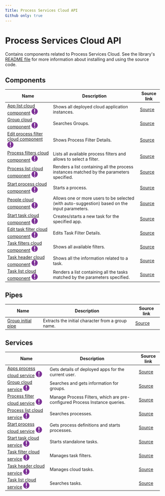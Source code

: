 ```yaml
---
Title: Process Services Cloud API
Github only: true
---
```


# Process Services Cloud API

Contains components related to Process Services Cloud.
See the library's
[README file](../../lib/process-services-cloud/README.md)
for more information about installing and using the source code.

<!--process-services-cloud start-->

## Components

| Name | Description | Source link |
| ---- | ----------- | ----------- |
| [App list cloud component](app-list-cloud.component.md) ![Experimental](../docassets/images/ExperimentalIcon.png) | Shows all deployed cloud application instances. | [Source](../../lib/process-services-cloud/src/lib/app/components/app-list-cloud.component.ts) |
| [Group cloud component](group-cloud.component.md) ![Experimental](../docassets/images/ExperimentalIcon.png) | Searches Groups. | [Source](../../lib/process-services-cloud/src/lib/group/components/group-cloud.component.ts) |
| [Edit process filter cloud component](edit-process-filter-cloud.component.md) ![Experimental](../docassets/images/ExperimentalIcon.png) | Shows Process Filter Details. | [Source](../../lib/process-services-cloud/src/lib/process/process-filters/components/edit-process-filter-cloud.component.ts) |
| [Process filters cloud component](process-filters-cloud.component.md) ![Experimental](../docassets/images/ExperimentalIcon.png) | Lists all available process filters and allows to select a filter. | [Source](../../lib/process-services-cloud/src/lib/process/process-filters/components/process-filters-cloud.component.ts) |
| [Process list cloud component](process-list-cloud.component.md) ![Experimental](../docassets/images/ExperimentalIcon.png) | Renders a list containing all the process instances matched by the parameters specified. | [Source](../../lib/process-services-cloud/src/lib/process/process-list/components/process-list-cloud.component.ts) |
| [Start process cloud component](start-process-cloud.component.md) ![Experimental](../docassets/images/ExperimentalIcon.png) | Starts a process. | [Source](../../lib/process-services-cloud/src/lib/process/start-process/components/start-process-cloud.component.ts) |
| [People cloud component](people-cloud.component.md) ![Experimental](../docassets/images/ExperimentalIcon.png) | Allows one or more users to be selected (with auto-suggestion) based on the input parameters. | [Source](../../lib/process-services-cloud/src/lib/task/start-task/components/people-cloud/people-cloud.component.ts) |
| [Start task cloud component](start-task-cloud.component.md) ![Experimental](../docassets/images/ExperimentalIcon.png) | Creates/starts a new task for the specified app. | [Source](../../lib/process-services-cloud/src/lib/task/start-task/components/start-task-cloud.component.ts) |
| [Edit task filter cloud component](edit-task-filter-cloud.component.md) ![Experimental](../docassets/images/ExperimentalIcon.png) | Edits Task Filter Details. | [Source](../../lib/process-services-cloud/src/lib/task/task-filters/components/edit-task-filter-cloud.component.ts) |
| [Task filters cloud component](task-filters-cloud.component.md) ![Experimental](../docassets/images/ExperimentalIcon.png) | Shows all available filters. | [Source](../../lib/process-services-cloud/src/lib/task/task-filters/components/task-filters-cloud.component.ts) |
| [Task header cloud component](task-header-cloud.component.md) ![Experimental](../docassets/images/ExperimentalIcon.png) | Shows all the information related to a task. | [Source](../../lib/process-services-cloud/src/lib/task/task-header/components/task-header-cloud.component.ts) |
| [Task list cloud component](task-list-cloud.component.md) ![Experimental](../docassets/images/ExperimentalIcon.png) | Renders a list containing all the tasks matched by the parameters specified. | [Source](../../lib/process-services-cloud/src/lib/task/task-list/components/task-list-cloud.component.ts) |

## Pipes

| Name | Description | Source link |
| ---- | ----------- | ----------- |
| [Group initial pipe](group-initial.pipe.md) | Extracts the initial character from a group name. | [Source](../../lib/process-services-cloud/src/lib/group/pipe/group-initial.pipe.ts) |

## Services

| Name | Description | Source link |
| ---- | ----------- | ----------- |
| [Apps process cloud service](apps-process-cloud.service.md) ![Experimental](../docassets/images/ExperimentalIcon.png) | Gets details of deployed apps for the current user.  | [Source](../../lib/process-services-cloud/src/lib/app/services/apps-process-cloud.service.ts) |
| [Group cloud service](group-cloud.service.md) ![Experimental](../docassets/images/ExperimentalIcon.png) | Searches and gets information for groups.  | [Source](../../lib/process-services-cloud/src/lib/group/services/group-cloud.service.ts) |
| [Process filter cloud service](process-filter-cloud.service.md) ![Experimental](../docassets/images/ExperimentalIcon.png) | Manage Process Filters, which are pre-configured Process Instance queries.  | [Source](../../lib/process-services-cloud/src/lib/process/process-filters/services/process-filter-cloud.service.ts) |
| [Process list cloud service](process-list-cloud.service.md) ![Experimental](../docassets/images/ExperimentalIcon.png) | Searches processes.  | [Source](../../lib/process-services-cloud/src/lib/process/process-list/services/process-list-cloud.service.ts) |
| [Start process cloud service](start-process-cloud.service.md) ![Experimental](../docassets/images/ExperimentalIcon.png) | Gets process definitions and starts processes.  | [Source](../../lib/process-services-cloud/src/lib/process/start-process/services/start-process-cloud.service.ts) |
| [Start task cloud service](start-task-cloud.service.md) ![Experimental](../docassets/images/ExperimentalIcon.png) | Starts standalone tasks.  | [Source](../../lib/process-services-cloud/src/lib/task/start-task/services/start-task-cloud.service.ts) |
| [Task filter cloud service](task-filter-cloud.service.md) ![Experimental](../docassets/images/ExperimentalIcon.png) | Manages task filters.  | [Source](../../lib/process-services-cloud/src/lib/task/task-filters/services/task-filter-cloud.service.ts) |
| [Task header cloud service](task-header-cloud.service.md) ![Experimental](../docassets/images/ExperimentalIcon.png) | Manages cloud tasks.  | [Source](../../lib/process-services-cloud/src/lib/task/task-header/services/task-header-cloud.service.ts) |
| [Task list cloud service](task-list-cloud.service.md) ![Experimental](../docassets/images/ExperimentalIcon.png) | Searches tasks.  | [Source](../../lib/process-services-cloud/src/lib/task/task-list/services/task-list-cloud.service.ts) |

<!--process-services-cloud end-->

